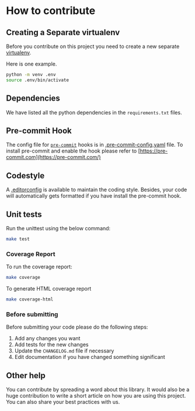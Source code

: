 # How to contribute

## Creating a Separate virtualenv

Before you contribute on this project you need to create a new separate [virtualenv](https://docs.python.org/3/library/venv.html).

Here is one example.

```bash
python -m venv .env
source .env/bin/activate
```

## Dependencies

We have listed all the python dependencies in the `requirements.txt` files.

## Pre-commit Hook

The config file for [`pre-commit`](https://pre-commit.com/) hooks is in [.pre-commit-config.yaml](./.pre-commit-config.yaml) file. To install pre-commit and enable the hook please refer to [https://pre-commit.com](https://pre-commit.com/)

## Codestyle

A [.editorconfig](./editorconfig) is available to maintain the coding style. Besides, your code will automatically gets formatted if you have install the pre-commit hook.

## Unit tests

Run the unittest using the below command:

```bash
make test
```

### Coverage Report

To run the coverage report:

```bash
make coverage
```

To generate HTML coverage report

```bash
make coverage-html
```

### Before submitting

Before submitting your code please do the following steps:

1. Add any changes you want
1. Add tests for the new changes
1. Update the `CHANGELOG.md` file if necessary
1. Edit documentation if you have changed something significant

## Other help

You can contribute by spreading a word about this library.
It would also be a huge contribution to write
a short article on how you are using this project.
You can also share your best practices with us.
